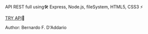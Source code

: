 API REST full using🛠️ Express, Node.js, fileSystem, HTML5, CSS3 ⚡️

[TRY API](https://nodejs-express-api-rest.herokuapp.com/)🔑 

Author: Bernardo F. D'Addario

